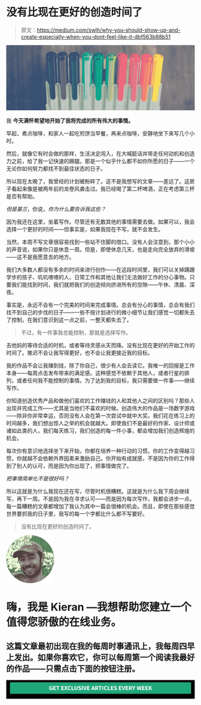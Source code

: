 # 没有比现在更好的创造时间了

> 原文：<https://medium.com/swlh/why-you-should-show-up-and-create-especially-when-you-dont-feel-like-it-dbf563b88b51>

![](img/c8f24de7b3bb6babf2eab973300d2bf9.png)

我 **今天满怀希望地开始了我将完成的所有伟大的事情。**

早起，煮点咖啡，和家人一起吃煎饼当早餐，再来点咖啡，安静地坐下来写几个小时。

然后，就像它有时会做的那样，生活决定闯入，在大喊脏话并带走任何动机和创造力之前，给了我一记快速的踢腿。那是一个似乎什么都不如你所愿的日子——一个无论你如何努力都找不到最佳状态的日子。

所以现在太晚了，我曾经的计划被粉碎了。这不是我想写的文章——差远了。这房子看起来像是被两年前的龙卷风袭击过。我已经喝了第二杯啤酒，正在考虑第三杯是否有帮助。

*但是基兰*，你说，*你为什么要告诉我这些？*

因为我还在这里，坐着写作。尽管还有无数其他的事情需要去做。如果可以，我会选择一个更好的时间——但事实是，如果我现在不写，就不会发生。

当然，本周不写文章很容易找到一些站不住脚的借口。没有人会注意到，那个小小的声音说，如果你只是休息一周。但是，即使休息几天，也是走向完全放弃的滑坡——这不是我愿意去的地方。

我们大多数人都没有多余的时间来进行创作——在这段时间里，我们可以关掉蹒跚学步的孩子、叽叽喳喳的人、日常工作和其他让我们无法做好工作的分心事物。只要我们能找到时间，我们就把我们的创造倾向挤进所有的空隙——午休、清晨、深夜。

事实是，永远不会有一个完美的时间来完成事情。总会有分心的事情，总会有我们找不到自己的步伐的日子——一些不按计划进行的微小细节让我们感觉一切都失去了控制，在我们意识到这一点之前，一整天都失去了。

> 不过，有一件事我总能控制，那就是选择写作。

去他妈的等待合适的时机，或者等待灵感从天而降。没有比现在更好的开始工作的时间了。推迟不会让我写得更好，也不会让我更接近我的目标。

我的作品不会让我赚到钱，除了你自己，很少有人会去读它。我唯一的回报是工作本身——每周点击发布带来的满足感。这种感觉不依赖于其他人，或者行星的排列，或者任何我不能控制的事情。为了达到我的目标，我只需要做一件事——继续写作。

你知道创造优秀产品和做他们喜欢的工作赚钱的人和其他人之间的区别吗？那些人出现并完成工作——尤其是当他们不喜欢的时候。创造伟大的作品是一场数字游戏——除非你非常幸运，否则没有人会在第一次尝试中就中大奖。我们花在练习上的时间越多，我们想出惊人之举的机会就越大。即使我们不是最好的作家、设计师或诸如此类的人，我们每天练习，我们创造的每一件小事，都会增加我们创造辉煌的机会。

每次你有意识地选择坐下来开始，你都在培养一种行动的习惯。你的工作变得越习惯，你就越不会依赖外界因素来激励自己。你开始有成就感，不是因为你的工作得到了别人的认可，而是因为你出现了，把事情做完了。

*把事情简单化不是很好吗？*

所以这就是为什么我现在还在写，尽管时机很糟糕。这就是为什么我下周会继续写，再下一周。不是因为我在寻求认可——而是因为每次写作，我都会进步一点。每一篇糟糕的文章都增加了我认为其中一篇会很棒的机会。而且，即使在那些感觉世界要抓我的日子里，我写的每一个字都比什么都不写要好。

> 没有比现在更好的创造时间了。

[![](img/5842a5df9cab5b0f20676cffe2a497cc.png)](https://kierantie.com/subscribe?utm_medium=referral&utm_source=medium&utm_campaign=footer_photo)

# 嗨，我是 Kieran —我想帮助您建立一个值得您骄傲的在线业务。

## 这篇文章最初出现在我的每周时事通讯上，我每周四早上发出。如果你喜欢它，你可以每周第一个阅读我最好的作品——只需点击下面的按钮注册。

[![](img/5beca34dd9647357c061ed81709dd16b.png)](https://kierantie.com/subscribe?utm_medium=referral&utm_source=medium&utm_campaign=subscribe_button)